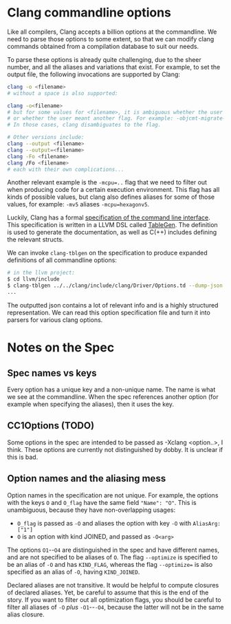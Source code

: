 # Clang commandline options

Like all compilers, Clang accepts a billion options at the commandline.
We need to parse those options to some extent, so that we can modify clang commands
obtained from a compilation database to suit our needs.

To parse these options is already quite challenging, due to the sheer number, and
all the aliases and variations that exist. For example, to set the output file,
the following invocations are supported by Clang:

```bash
clang -o <filename>
# without a space is also supported:

clang -o<filename>
# but for some values for <filename>, it is ambiguous whether the user meant to specify a filename,
# or whether the user meant another flag. For example: -objcmt-migrate-all.
# In those cases, clang disambiguates to the flag.

# Other versions include:
clang --output <filename>
clang --output=<filename>
clang -Fo <filename>
clang /Fo <filename>
# each with their own complications...
```

Another relevant example is the `-mcpu=..` flag that we need to filter out when producing
code for a certain execution environment. This flag has all kinds of possible values, but
clang also defines aliases for some of those values, for example: `-mv5` aliases `-mcpu=hexagonv5`.

Luckily, Clang has a formal 
[specification of the command line interface](https://github.com/llvm/llvm-project/blob/release/11.x/clang/include/clang/Driver/Options.td).
This specification is written in a LLVM DSL called [TableGen](https://llvm.org/docs/TableGen/).
The definition is used to generate the documentation, as well as C(++) includes defining the relevant structs.

We can invoke `clang-tblgen` on the specification to produce expanded definitions of all commandline options:

```bash
# in the llvm project:
$ cd llvm/include
$ clang-tblgen ../../clang/include/clang/Driver/Options.td --dump-json > clang-options.json
...
```
The outputted json contains a lot of relevant info and is a highly structured representation.
We can read this option specification file and turn it into parsers for various clang options.

# Notes on the Spec

## Spec names vs keys

Every option has a unique key and a non-unique name. The name is what we see at the commandline.
When the spec references another option (for example when specifying the aliases), then it uses
the key.

## CC1Options (TODO)

Some options in the spec are intended to be passed as -Xclang <option..>, I think.
These options are currently not distinguished by dobby. It is unclear if this is bad.

## Option names and the aliasing mess

Option names in the specification are not unique. For example, the options with the
keys `O` and `O_flag` have the same field `"Name": "O"`. 
This is unambiguous, because they have non-overlapping usages:

- `O_flag` is passed as `-O` and aliases the option with key `-O` with `AliasArg: ["1"]`
- `O` is an option with kind JOINED, and passed as `-O<arg>`

The options `O1`--`O4` are distinguished in the spec and have different names, and
are not specified to be aliases of `O`. The flag `--optimize` is specified to be an alias of `-O`
and has `KIND_FLAG`, whereas the flag `--optimize=` is also specified as an alias of `-O`,
having `KIND_JOINED`.

Declared aliases are not transitive. It would be helpful to compute closures of declared
aliases. Yet, be careful to assume that this is the end of the story.
If you want to filter out all optimization flags, you should be careful to filter all
aliases of `-O` *plus* `-O1`--`-O4`, because the latter will not be in the same alias closure.
